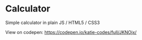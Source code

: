 # Calculator
Simple calculator in plain JS / HTML5 / CSS3

View on codepen: https://codepen.io/katie-codes/full/JKNOjx/

